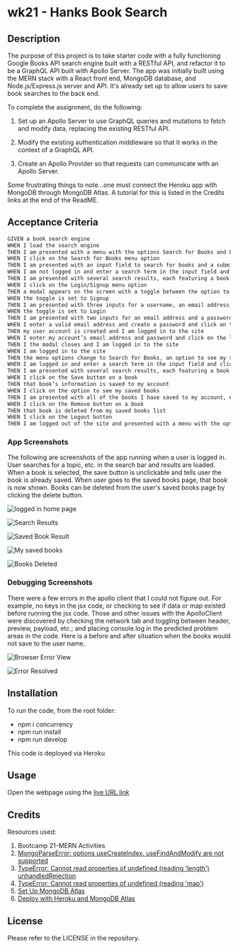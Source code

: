 # wk21 - Hanks Book Search

## Description
The purpose of this project is to take starter code with a fully functioning Google Books API search engine built with a RESTful API, and refactor it to be a GraphQL API built with Apollo Server. The app was initially built using the MERN stack with a React front end, MongoDB database, and Node.js/Express.js server and API. It's already set up to allow users to save book searches to the back end. 

To complete the assignment, do the following:

1. Set up an Apollo Server to use GraphQL queries and mutations to fetch and modify data, replacing the existing RESTful API.

2. Modify the existing authentication middleware so that it works in the context of a GraphQL API.

3. Create an Apollo Provider so that requests can communicate with an Apollo Server.

Some frustrating things to note...one must connect the Heroku app with MongoDB through MongoDB Atlas. A tutorial for this is listed in the Credits links at the end of the ReadME.



## Acceptance Criteria

```md
GIVEN a book search engine
WHEN I load the search engine
THEN I am presented with a menu with the options Search for Books and Login/Signup and an input field to search for books and a submit button
WHEN I click on the Search for Books menu option
THEN I am presented with an input field to search for books and a submit button
WHEN I am not logged in and enter a search term in the input field and click the submit button
THEN I am presented with several search results, each featuring a book’s title, author, description, image, and a link to that book on the Google Books site
WHEN I click on the Login/Signup menu option
THEN a modal appears on the screen with a toggle between the option to log in or sign up
WHEN the toggle is set to Signup
THEN I am presented with three inputs for a username, an email address, and a password, and a signup button
WHEN the toggle is set to Login
THEN I am presented with two inputs for an email address and a password and login button
WHEN I enter a valid email address and create a password and click on the signup button
THEN my user account is created and I am logged in to the site
WHEN I enter my account’s email address and password and click on the login button
THEN I the modal closes and I am logged in to the site
WHEN I am logged in to the site
THEN the menu options change to Search for Books, an option to see my saved books, and Logout
WHEN I am logged in and enter a search term in the input field and click the submit button
THEN I am presented with several search results, each featuring a book’s title, author, description, image, and a link to that book on the Google Books site and a button to save a book to my account
WHEN I click on the Save button on a book
THEN that book’s information is saved to my account
WHEN I click on the option to see my saved books
THEN I am presented with all of the books I have saved to my account, each featuring the book’s title, author, description, image, and a link to that book on the Google Books site and a button to remove a book from my account
WHEN I click on the Remove button on a book
THEN that book is deleted from my saved books list
WHEN I click on the Logout button
THEN I am logged out of the site and presented with a menu with the options Search for Books and Login/Signup and an input field to search for books and a submit button  
```

### App Screenshots
The following are screenshots of the app running when a user is logged in. User searches for a topic, etc. in the search bar and results are loaded. When a book is selected, the save button is unclickable and tells user the book is already saved. When user goes to the saved books page, that book is now shown. Books can be deleted from the user's saved books page by clicking the delete button.

![logged in home page](./assets/home.png)

![Search Results](./assets/zhivago_load.png)

![Saved Book Result](./assets/mysavedbooks.png)

![My saved books](./assets/mysavedbooks.png)

![Books Deleted](./assets/nosavedbooks.png)


### Debugging Screenshots

There were a few errors in the apollo client that I could not figure out. For example, no keys in the jsx code, or checking to see if data or map existed before running the jsx code. Those and other issues with the ApolloClient were discovered by checking the network tab and toggling between header, preview, payload, etc.; and placing console.log in the predicted problem areas in the code. Here is a before and after situation when the books would not save to the user name.

![Browser Error View](./assets/previewerror.png)

![Error Resolved](./assets/consolelogsuccess.png)



## Installation

To run the code, from the root folder:

- npm i concurrency
- npm run install
- npm run develop

This code is deployed via Heroku

## Usage

Open the webpage using the [live URL link](https://hanks-book-search.herokuapp.com/)


## Credits

Resources used:
1) Bootcamp 21-MERN Activities
2) [MongoParseError: options useCreateIndex, useFindAndModify are not supported](https://stackoverflow.com/questions/68958221/mongoparseerror-options-usecreateindex-usefindandmodify-are-not-supported)
3) [TypeError: Cannot read properties of undefined (reading 'length') unhandledRejection](https://stackoverflow.com/questions/75480020/typeerror-cannot-read-properties-of-undefined-reading-length-unhandledrejec)
4) [TypeError: Cannot read properties of undefined (reading 'map')](https://stackoverflow.com/questions/69080597/%c3%97-typeerror-cannot-read-properties-of-undefined-reading-map)
5) [Set Up MongoDB Atlas](https://coding-boot-camp.github.io/full-stack/mongodb/how-to-set-up-mongodb-atlas)
6) [Deploy with Heroku and MongoDB Atlas](https://coding-boot-camp.github.io/full-stack/mongodb/deploy-with-heroku-and-mongodb-atlas)


## License

Please refer to the LICENSE in the repository.
